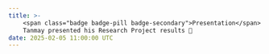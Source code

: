 ```yaml
---
title: >-
    <span class="badge badge-pill badge-secondary">Presentation</span>
    Tanmay presented his Research Project results 🥂
date: 2025-02-05 11:00:00 UTC
---
```

